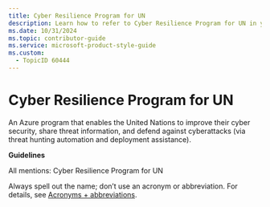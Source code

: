 ```yaml
---
title: Cyber Resilience Program for UN
description: Learn how to refer to Cyber Resilience Program for UN in your content.
ms.date: 10/31/2024
ms.topic: contributor-guide
ms.service: microsoft-product-style-guide
ms.custom:
  - TopicID 60444
---
```



# Cyber Resilience Program for UN

An Azure program that enables the United Nations to improve their cyber security, share threat information, and defend against cyberattacks (via threat hunting automation and deployment assistance).  

**Guidelines**  

All mentions: Cyber Resilience Program for UN  

Always spell out the name; don’t use an acronym or abbreviation. For details, see [Acronyms + abbreviations](~\acronyms-and-abbreviations.md).  

  
